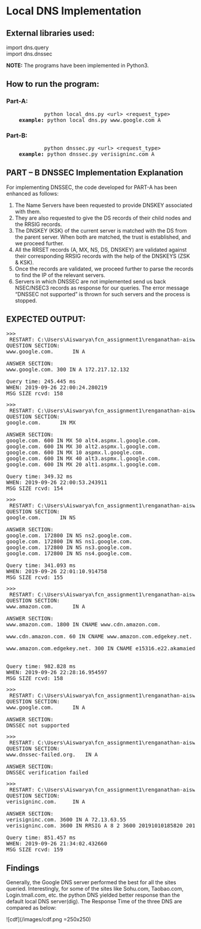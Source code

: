 # Local DNS Implementation

## External libraries used:

import dns.query <br>
import dns.dnssec

**NOTE:** The programs have been implemented in Python3.

## How to run the program:

### Part-A:
<pre>
			python local_dns.py &lt;url&gt; &lt;request_type&gt;
	<b>example:</b>	python local_dns.py www.google.com A
</pre>
### Part-B:
<pre>
			python dnssec.py &lt;url&gt; &lt;request_type&gt;
	<b>example:</b>	python dnssec.py verisigninc.com A
</pre>

## PART – B DNSSEC Implementation Explanation

For implementing DNSSEC, the code developed for PART-A has been enhanced as follows: <br>
1.	The Name Servers have been requested to provide DNSKEY associated with them.
2.	They are also requested to give the DS records of their child nodes and the RRSIG records.
3.	The DNSKEY (KSK) of the current server is matched with the DS from the parent server. When both are matched, the trust is established, and we proceed further.
4.	All the RRSET records (A, MX, NS, DS, DNSKEY) are validated against their corresponding RRSIG records with the help of the DNSKEYS (ZSK & KSK).
5.	Once the records are validated, we proceed further to parse the records to find the IP of the relevant servers.
6.	Servers in which DNSSEC are not implemented send us back NSEC/NSEC3 records as response for our queries. The error message “DNSSEC not supported” is thrown for such servers and the process is stopped.

## EXPECTED OUTPUT:
<pre>
>>> 
 RESTART: C:\Users\Aiswarya\fcn_assignment1\renganathan-aiswarya lakshmi-HW1\local_dns.py 
QUESTION SECTION:
www.google.com. 	 IN A

ANSWER SECTION: 
www.google.com. 300 IN A 172.217.12.132

Query time: 245.445 ms
WHEN: 2019-09-26 22:00:24.280219
MSG SIZE rcvd: 158
</pre>
<pre>
>>> 
 RESTART: C:\Users\Aiswarya\fcn_assignment1\renganathan-aiswarya lakshmi-HW1\local_dns.py 
QUESTION SECTION:
google.com. 	 IN MX

ANSWER SECTION: 
google.com. 600 IN MX 50 alt4.aspmx.l.google.com.
google.com. 600 IN MX 30 alt2.aspmx.l.google.com.
google.com. 600 IN MX 10 aspmx.l.google.com.
google.com. 600 IN MX 40 alt3.aspmx.l.google.com.
google.com. 600 IN MX 20 alt1.aspmx.l.google.com.

Query time: 349.32 ms
WHEN: 2019-09-26 22:00:53.243911
MSG SIZE rcvd: 154
</pre>
<pre>
>>> 
 RESTART: C:\Users\Aiswarya\fcn_assignment1\renganathan-aiswarya lakshmi-HW1\local_dns.py 
QUESTION SECTION:
google.com. 	 IN NS

ANSWER SECTION: 
google.com. 172800 IN NS ns2.google.com.
google.com. 172800 IN NS ns1.google.com.
google.com. 172800 IN NS ns3.google.com.
google.com. 172800 IN NS ns4.google.com.

Query time: 341.093 ms
WHEN: 2019-09-26 22:01:10.914758
MSG SIZE rcvd: 155
</pre>
<pre>
>>> 
 RESTART: C:\Users\Aiswarya\fcn_assignment1\renganathan-aiswarya lakshmi-HW1\local_dns.py 
QUESTION SECTION:
www.amazon.com. 	 IN A

ANSWER SECTION: 
www.amazon.com. 1800 IN CNAME www.cdn.amazon.com.

www.cdn.amazon.com. 60 IN CNAME www.amazon.com.edgekey.net.

www.amazon.com.edgekey.net. 300 IN CNAME e15316.e22.akamaiedge.net.


Query time: 982.828 ms
WHEN: 2019-09-26 22:28:16.954597
MSG SIZE rcvd: 158
</pre>
<pre>
>>> 
 RESTART: C:\Users\Aiswarya\fcn_assignment1\renganathan-aiswarya lakshmi-HW1\dnssec.py 
QUESTION SECTION:
www.google.com. 	 IN A

ANSWER SECTION: 
DNSSEC not supported
</pre>
<pre>
>>> 
 RESTART: C:\Users\Aiswarya\fcn_assignment1\renganathan-aiswarya lakshmi-HW1\dnssec.py 
QUESTION SECTION:
www.dnssec-failed.org. 	 IN A

ANSWER SECTION: 
DNSSEC verification failed
</pre>
<pre>
>>> 
 RESTART: C:\Users\Aiswarya\fcn_assignment1\renganathan-aiswarya lakshmi-HW1\dnssec.py 
QUESTION SECTION:
verisigninc.com. 	 IN A

ANSWER SECTION: 
verisigninc.com. 3600 IN A 72.13.63.55
verisigninc.com. 3600 IN RRSIG A 8 2 3600 20191010185820 20190926185820 30234 verisigninc.com. Bl0iyFHdzYFrdXMN77b4N2Vq949sRens hF0VqEs8d6KznYRtK2lqc59eD/pL3WYg Ek/FkrLL5sh44jDSu17a0kJfC75bO6Br z9EjbtE4I85rrGCItBEeJJaT4F8XiYGk x/2v+gRlVVNP0agC+HpoolmLcCo9YL+j b8FuUYE5Bv8=

Query time: 851.457 ms
WHEN: 2019-09-26 21:34:02.432660
MSG SIZE rcvd: 159
</pre>

## Findings

Generally, the Google DNS server performed the best for all the sites queried. Interestingly, for some of the sites like Sohu.com, Taobao.com, Login.tmall.com, etc. the python DNS yielded better response than the default local DNS server(dig). 
The Response Time of the three DNS are compared as below:

![cdf](/images/cdf.png =250x250)
